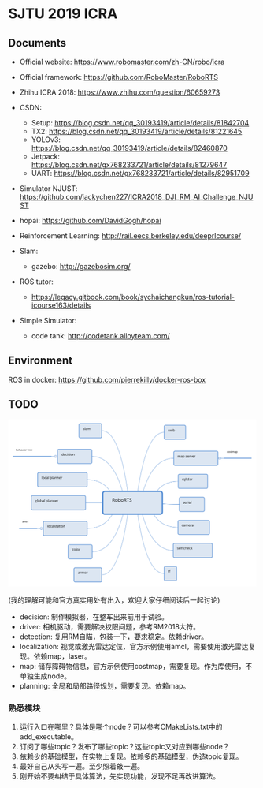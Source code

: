 # SJTU 2019 ICRA

## Documents

- Official website: https://www.robomaster.com/zh-CN/robo/icra
- Official framework: https://github.com/RoboMaster/RoboRTS
- Zhihu ICRA 2018: https://www.zhihu.com/question/60659273
- CSDN:
  - Setup: https://blog.csdn.net/qq_30193419/article/details/81842704
  - TX2: https://blog.csdn.net/qq_30193419/article/details/81221645
  - YOLOv3: https://blog.csdn.net/qq_30193419/article/details/82460870
  - Jetpack: https://blog.csdn.net/gx768233721/article/details/81279647
  - UART: https://blog.csdn.net/gx768233721/article/details/82951709

- Simulator NJUST: https://github.com/jackychen227/ICRA2018_DJI_RM_AI_Challenge_NJUST

- hopai: https://github.com/DavidGogh/hopai

- Reinforcement Learning: http://rail.eecs.berkeley.edu/deeprlcourse/

- Slam:
  - gazebo: http://gazebosim.org/

- ROS tutor:
  - https://legacy.gitbook.com/book/sychaichangkun/ros-tutorial-icourse163/details

- Simple Simulator:
  - code tank: http://codetank.alloyteam.com/

## Environment

ROS in docker: https://github.com/pierrekilly/docker-ros-box

## TODO

![](./RoboRTS.svg)

(我的理解可能和官方真实用处有出入，欢迎大家仔细阅读后一起讨论)

- decision: 制作模拟器，在整车出来前用于试验。
- driver: 相机驱动，需要解决权限问题，参考RM2018大符。
- detection: 复用RM自瞄，包装一下，要求稳定。依赖driver。
- localization: 视觉或激光雷达定位，官方示例使用amcl，需要使用激光雷达复现。依赖map，laser。
- map: 储存障碍物信息，官方示例使用costmap，需要复现。作为库使用，不单独生成node。
- planning: 全局和局部路径规划，需要复现。依赖map。

### 熟悉模块

1. 运行入口在哪里？具体是哪个node？可以参考CMakeLists.txt中的add_executable。
2. 订阅了哪些topic？发布了哪些topic？这些topic又对应到哪些node？
3. 依赖少的基础模型，在实物上复现。依赖多的基础模型，伪造topic复现。
4. 最好自己从头写一遍。至少照着敲一遍。
5. 刚开始不要纠结于具体算法，先实现功能，发现不足再改进算法。